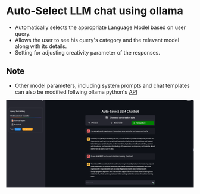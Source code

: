 # Auto-Select LLM chat using ollama
* Automatically selects the appropriate Language Model based on user query.
* Allows the user to see his query's category and the relevant model along with its details.
* Setting for adjusting creativity parameter of the responses.

## Note
* Other model parameters, including system prompts and chat templates can also be modified follwing ollama python's [API](https://github.com/ollama/ollama/blob/main/docs/api.md)


![Sample screenshot](sample_conv.png)